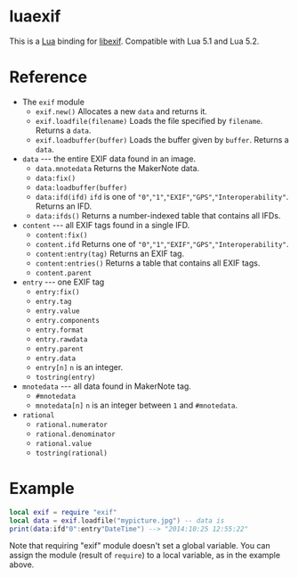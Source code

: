 luaexif
=======

This is a [Lua](http://www.lua.org/) binding for [libexif](http://libexif.sourceforge.net/).
Compatible with Lua 5.1 and Lua 5.2.

Reference
=========
* The `exif` module
    * `exif.new()`
      Allocates a new `data` and returns it.
    * `exif.loadfile(filename)`
      Loads the file specified by `filename`. Returns a `data`.
    * `exif.loadbuffer(buffer)`
      Loads the buffer given by `buffer`. Returns a `data`.
* `data` --- the entire EXIF data found in an image.
    * `data.mnotedata`
      Returns the MakerNote data.
    * `data:fix()`
    * `data:loadbuffer(buffer)`
    * `data:ifd(ifd)`
      `ifd` is one of `"0"`,`"1"`,`"EXIF"`,`"GPS"`,`"Interoperability"`.
      Returns an IFD.
    * `data:ifds()`
      Returns a number-indexed table that contains all IFDs.
* `content` --- all EXIF tags found in a single IFD.
    * `content:fix()`
    * `content.ifd` Returns one of `"0"`,`"1"`,`"EXIF"`,`"GPS"`,`"Interoperability"`.
    * `content:entry(tag)`
      Returns an EXIF tag.
    * `content:entries()`
      Returns a table that contains all EXIF tags.
    * `content.parent`
* `entry` --- one EXIF tag
    * `entry:fix()`
    * `entry.tag`
    * `entry.value`
    * `entry.components`
    * `entry.format`
    * `entry.rawdata`
    * `entry.parent`
    * `entry.data`
    * `entry[n]` `n` is an integer.
    * `tostring(entry)`
* `mnotedata` --- all data found in MakerNote tag.
    * `#mnotedata`
    * `mnotedata[n]` `n` is an integer between `1` and `#mnotedata`.
* `rational`
    * `rational.numerator`
    * `rational.denominator`
    * `rational.value`
    * `tostring(rational)`

Example
=======
```Lua
local exif = require "exif"
local data = exif.loadfile("mypicture.jpg") -- data is 
print(data:ifd"0":entry"DateTime") --> "2014:10:25 12:55:22"
```

Note that requiring "exif" module doesn't set a global variable.
You can assign the module (result of `require`) to a local variable, as in the example above.
